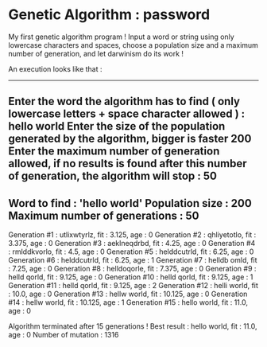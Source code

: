 # Genetic Algorithm : password
My first genetic algorithm program !
Input a word or string using only lowercase characters and spaces, choose a population size and a maximum number of generation, and let darwinism do its work !

An execution looks like that :

------------------------------------------------
Enter the word the algorithm has to find ( only lowercase letters + space character allowed ) :
  hello world
 Enter the size of the population generated by the algorithm, bigger is faster
  200
Enter the maximum number of generation allowed, if no results is found after this number of generation, the algorithm will stop :
  50
------------------------------------------------
Word to find : 'hello world'
Population size : 200
Maximum number of generations : 50
------------------------------------------------
Generation #1 : utlixwtyrlz, fit : 3.125, age : 0
Generation #2 : qhliyetotlo, fit : 3.375, age : 0
Generation #3 : aeklneqdrbd, fit : 4.25, age : 0
Generation #4 : rmlddkvorlo, fit : 4.5, age : 0
Generation #5 : helddcutrld, fit : 6.25, age : 0
Generation #6 : helddcutrld, fit : 6.25, age : 1
Generation #7 : helldb omld, fit : 7.25, age : 0
Generation #8 : helldoqorle, fit : 7.375, age : 0
Generation #9 : helld qorld, fit : 9.125, age : 0
Generation #10 : helld qorld, fit : 9.125, age : 1
Generation #11 : helld qorld, fit : 9.125, age : 2
Generation #12 : helli world, fit : 10.0, age : 0
Generation #13 : hellw world, fit : 10.125, age : 0
Generation #14 : hellw world, fit : 10.125, age : 1
Generation #15 : hello world, fit : 11.0, age : 0

Algorithm terminated after 15 generations !
Best result : hello world, fit : 11.0, age : 0
Number of mutation : 1316



